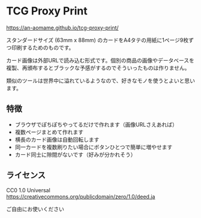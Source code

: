 # TCG Proxy Print

https://an-aomame.github.io/tcg-proxy-print/

スタンダードサイズ (63mm x 88mm) のカードをA4タテの用紙に1ページ9枚ずつ印刷するためのものです。

カード画像は外部URLで読み込む形式です。個別の商品の画像やデータベースを複製、再頒布するとブラックな予感がするのでそういったものは作りません。

類似のツールは世界中に溢れているようなので、好きなモノを使うとよいと思います。

## 特徴

* ブラウザでぽちぽちやってるだけで作れます（画像URLさえあれば）
* 複数ページまとめて作れます
* 横長のカード画像は自動回転します
* 同一カードを複数刷りたい場合にボタンひとつで簡単に増やせます
* カード同士に隙間がないです（好みが分かれそう）

## ライセンス

CC0 1.0 Universal
https://creativecommons.org/publicdomain/zero/1.0/deed.ja

ご自由にお使いください
